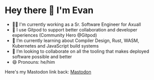 # Hey there 👋 I'm Evan

- 👨‍💼 I'm currently working as a Sr. Software Engineer for Axuall
- 🔭 I use Gitpod to support better collaboration and developer experiences (Community Hero @Gitpod)
- 🌱 I’m currently learning about Compiler Design, Rust, WASM, Kubernetes and JavaScript build systems
- 👯 I’m looking to collaborate on all the tooling that makes deployed software possible and better
- 😄 Pronouns: he/him

Here's my Mastodon link back:
<a rel="me" href="https://hachyderm.io/@emattiza">Mastodon</a>
